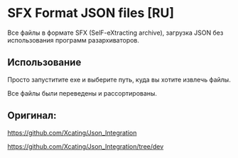 # SFX Format JSON files [RU]

Все файлы в формате SFX (SelF-eXtracting archive), загрузка JSON без использования программ разархиваторов.

## Использование

Просто запуститите exe и выберите путь, куда вы хотите извлечь файлы.

Все файлы были переведены и рассортированы.

## Оригинал:

https://github.com/Xcating/Json_Integration

https://github.com/Xcating/Json_Integration/tree/dev
